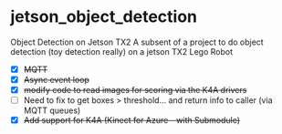 # jetson_object_detection
Object Detection on Jetson TX2
A subsent of a project to do object detection (toy detection really) on a jetson TX2 Lego Robot

- [X] ~~MQTT~~
- [X] ~~Async event loop~~
- [X] ~~modify code to read images for scoring via the K4A drivers~~
- [ ] Need to fix to get boxes > threshold... and return info to caller (via MQTT queues)
- [X] ~~Add support for K4A (Kinect for Azure - with Submodule)~~